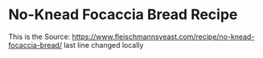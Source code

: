 # No-Knead Focaccia Bread Recipe
This is the Source: https://www.fleischmannsyeast.com/recipe/no-knead-focaccia-bread/ 
last line changed locally

